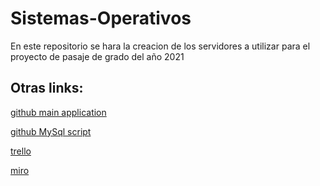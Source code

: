 # Sistemas-Operativos

En este repositorio se hara la creacion de los servidores a utilizar para el proyecto de pasaje de grado del año 2021

## Otras links:
[github main application](https://github.com/ULTIMA2021/ProyectoULTIMA)

[github MySql script](https://github.com/FedericoCosta2021/MysqlScript-ultima2021)

[trello](https://github.com/FedericoCosta2021/MysqlScript-ultima2021.git)

[miro](https://github.com/FedericoCosta2021/MysqlScript-ultima2021.git)

